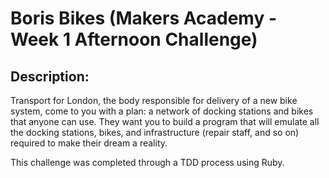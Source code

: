 # Boris Bikes (Makers Academy - Week 1 Afternoon Challenge)

## Description: 

Transport for London, the body responsible for delivery of a new bike system, come to you with a plan: a network of docking stations and bikes that anyone can use. They want you to build a program that will emulate all the docking stations, bikes, and infrastructure (repair staff, and so on) required to make their dream a reality.

This challenge was completed through a TDD process using Ruby.
